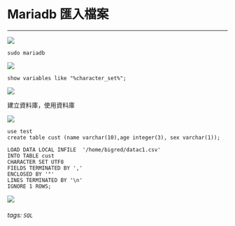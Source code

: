 # Mariadb 匯入檔案

---

![](https://i.imgur.com/upa2xc7.jpg)

`sudo mariadb`

![](https://i.imgur.com/wBiAxPc.jpg)

`show variables like "%character_set%";`

![](https://i.imgur.com/x7lyTj2.jpg)

建立資料庫，使用資料庫

![](https://i.imgur.com/p3sANLA.jpg)

```
use test
create table cust (name varchar(10),age integer(3), sex varchar(1));
```

```
LOAD DATA LOCAL INFILE  '/home/bigred/datac1.csv'
INTO TABLE cust
CHARACTER SET UTF8
FIELDS TERMINATED BY ','
ENCLOSED BY '"'
LINES TERMINATED BY '\n'
IGNORE 1 ROWS;
```

![](https://i.imgur.com/OkCx2vQ.jpg)

###### tags: `SQL`
